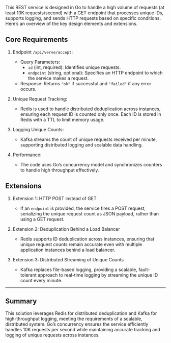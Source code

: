 This REST service is designed in Go to handle a high volume of requests (at least 10K requests/second) with a GET endpoint that processes unique IDs, supports logging, and sends HTTP requests based on specific conditions. Here’s an overview of the key design elements and extensions.

## Core Requirements

1. Endpoint `/api/verve/accept`:
   - Query Parameters:
     - `id` (int, required): Identifies unique requests.
     - `endpoint` (string, optional): Specifies an HTTP endpoint to which the service makes a request.
   - Response: Returns `"ok"` if successful and `"failed"` if any error occurs.

2. Unique Request Tracking:
   - Redis is used to handle distributed deduplication across instances, ensuring each request ID is counted only once. Each ID is stored in Redis with a TTL to limit memory usage.

3. Logging Unique Counts:
   - Kafka streams the count of unique requests received per minute, supporting distributed logging and scalable data handling.

4. Performance:
   - The code uses Go’s concurrency model and synchronizes counters to handle high throughput effectively.

## Extensions

1. Extension 1: HTTP POST instead of GET
   - If an `endpoint` is provided, the service fires a POST request, serializing the unique request count as JSON payload, rather than using a GET request.

2. Extension 2: Deduplication Behind a Load Balancer
   - Redis supports ID deduplication across instances, ensuring that unique request counts remain accurate even with multiple application instances behind a load balancer.

3. Extension 3: Distributed Streaming of Unique Counts
   - Kafka replaces file-based logging, providing a scalable, fault-tolerant approach to real-time logging by streaming the unique ID count every minute.

---

## Summary

This solution leverages Redis for distributed deduplication and Kafka for high-throughput logging, meeting the requirements of a scalable, distributed system. Go’s concurrency ensures the service efficiently handles 10K requests per second while maintaining accurate tracking and logging of unique requests across instances.